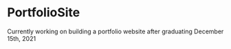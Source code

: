 # PortfolioSite

Currently working on building a portfolio website after graduating December 15th, 2021
